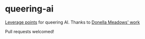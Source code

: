# queering-ai
[Leverage points](https://en.wikipedia.org/wiki/Twelve_leverage_points) for queering AI. Thanks to [Donella Meadows' work](http://donellameadows.org/wp-content/userfiles/Leverage_Points.pdf)

Pull requests welcomed!
